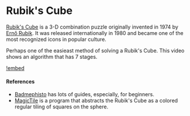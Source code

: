 # Rubik's Cube

[Rubik's Cube](https://en.wikipedia.org/wiki/Rubik%27s_Cube) is a 3-D combination puzzle originally invented in 1974 by [Ernő Rubik](https://en.wikipedia.org/wiki/Ernő_Rubik). It was released internationally in 1980 and became one of the most recognized icons in popular culture.

Perhaps one of the easieast method of solving a Rubik's Cube. This video shows an algorithm that has 7 stages.

[!embed](https://www.youtube.com/watch?v=KGvQRaK1mvs)

#### References

- [Badmephisto](http://badmephisto.com/) has lots of guides, especially, for beginners.
- [MagicTile](http://roice3.org/magictile/) is a program that abstracts the Rubik's Cube as a colored regular tiling of squares on the sphere.